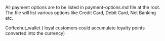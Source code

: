 All payment options are to be listed in payment-options.md file at the root. The file will list various options like Credit Card, Debit Card, Net Banking etc. 

Coffeehut_wallet ( loyal customers could accumulate loyalty points converted into the currency)
